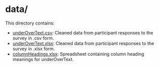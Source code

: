 # data/

This directory contains:

- [underOverText.csv](underOverText.csv): Cleaned data from participant responses to the survey in .csv form.
- [underOverText.xlsx](underOverText.xlsx): Cleaned data from participant responses to the survey in .xlsx form.
- [columnHeadings.xlsx](columnHeadings.xlsx): Spreadsheet containing column heading meanings for underOverText.
